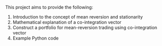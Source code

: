 This project aims to provide the following:
1. Introduction to the concept of mean reversion and stationarity
2. Mathematical explanation of a co-integration vector
3. Construct a portfolio for mean-reversion trading using co-integration vector
4. Example Python code
